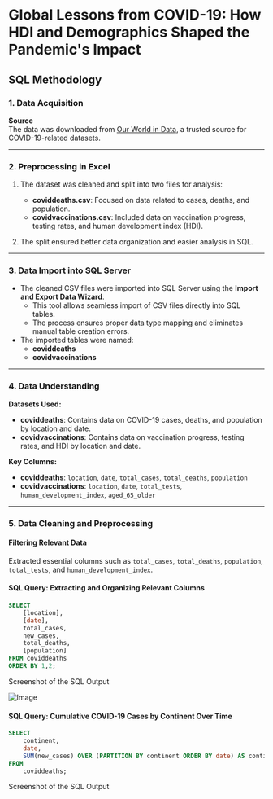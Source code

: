 # Global Lessons from COVID-19: How HDI and Demographics Shaped the Pandemic's Impact

## SQL Methodology

### **1. Data Acquisition**
**Source**  
The data was downloaded from [Our World in Data](https://ourworldindata.org/), a trusted source for COVID-19-related datasets.

---

### **2. Preprocessing in Excel**
1. The dataset was cleaned and split into two files for analysis:
   - **coviddeaths.csv**: Focused on data related to cases, deaths, and population.
   - **covidvaccinations.csv**: Included data on vaccination progress, testing rates, and human development index (HDI).

2. The split ensured better data organization and easier analysis in SQL.

---

### **3. Data Import into SQL Server**
- The cleaned CSV files were imported into SQL Server using the **Import and Export Data Wizard**.
   - This tool allows seamless import of CSV files directly into SQL tables.
   - The process ensures proper data type mapping and eliminates manual table creation errors.
- The imported tables were named:
   - **coviddeaths**
   - **covidvaccinations**

---

### **4. Data Understanding**
**Datasets Used:**
   - **coviddeaths**: Contains data on COVID-19 cases, deaths, and population by location and date.
   - **covidvaccinations**: Contains data on vaccination progress, testing rates, and HDI by location and date.

**Key Columns:**
   - **coviddeaths**: `location`, `date`, `total_cases`, `total_deaths`, `population`
   - **covidvaccinations**: `location`, `date`, `total_tests`, `human_development_index`, `aged_65_older`

---

### **5. Data Cleaning and Preprocessing**
#### Filtering Relevant Data
Extracted essential columns such as `total_cases`, `total_deaths`, `population`, `total_tests`, and `human_development_index`.

#### SQL Query: Extracting and Organizing Relevant Columns
```sql
SELECT 
	[location],
	[date],
	total_cases,
	new_cases,
	total_deaths,
	[population]
FROM coviddeaths
ORDER BY 1,2;
```
Screenshot of the SQL Output

![Image](https://github.com/user-attachments/assets/99fad622-5250-4556-8f25-ed390c6f5532)

#### SQL Query: Cumulative COVID-19 Cases by Continent Over Time
```sql
SELECT
    continent,
    date,
    SUM(new_cases) OVER (PARTITION BY continent ORDER BY date) AS continents_cumulative_case
FROM
    coviddeaths;

```
Screenshot of the SQL Output
